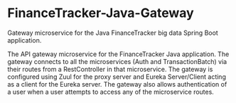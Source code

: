 # FinanceTracker-Java-Gateway
Gateway microservice for the Java FinanceTracker big data Spring Boot application.

The API gateway microservice for the FinanceTracker Java application. The gateway connects to all the microservices (Auth and TransactionBatch)
via their routes from a RestController in that microservice. The gateway is configured using Zuul for the proxy server and 
Eureka Server/Client acting as a client for the Eureka server. The gateway also allows authentication of a user when a user
attempts to access any of the microservice routes.
